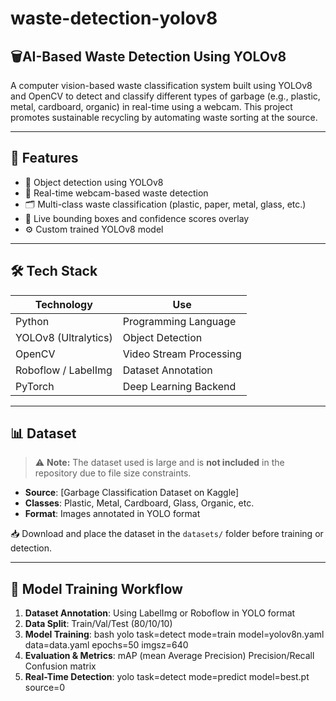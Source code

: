 # waste-detection-yolov8
## 🗑AI-Based Waste Detection Using YOLOv8

A computer vision-based waste classification system built using YOLOv8 and OpenCV to detect and classify different types of garbage (e.g., plastic, metal, cardboard, organic) in real-time using a webcam. This project promotes sustainable recycling by automating waste sorting at the source.

---

## 🚀 Features

- 🧠 Object detection using YOLOv8
- 🎥 Real-time webcam-based waste detection
- 🗂️ Multi-class waste classification (plastic, paper, metal, glass, etc.)
- 🔄 Live bounding boxes and confidence scores overlay
- ⚙️ Custom trained YOLOv8 model

---

## 🛠️ Tech Stack

| Technology | Use |
|------------|-----|
| Python | Programming Language |
| YOLOv8 (Ultralytics) | Object Detection |
| OpenCV | Video Stream Processing |
| Roboflow / LabelImg | Dataset Annotation |
| PyTorch | Deep Learning Backend |

---

## 📊 Dataset

> ⚠️ **Note:** The dataset used is large and is **not included** in the repository due to file size constraints.

- **Source**: [Garbage Classification Dataset on Kaggle]
- **Classes**: Plastic, Metal, Cardboard, Glass, Organic, etc.
- **Format**: Images annotated in YOLO format

📥 Download and place the dataset in the `datasets/` folder before training or detection.

---

## 🧠 Model Training Workflow

1. **Dataset Annotation**: Using LabelImg or Roboflow in YOLO format
2. **Data Split**: Train/Val/Test (80/10/10)
3. **Model Training**: bash
   yolo task=detect mode=train model=yolov8n.yaml data=data.yaml epochs=50 imgsz=640
4. **Evaluation & Metrics**:
mAP (mean Average Precision)
Precision/Recall
Confusion matrix
5. **Real-Time Detection**: yolo task=detect mode=predict model=best.pt source=0
